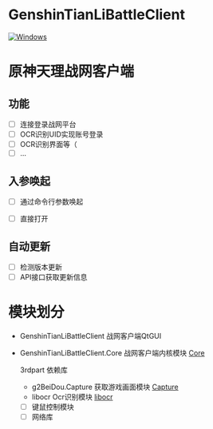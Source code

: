 # GenshinTianLiBattleClient

[![Windows](https://github.com/GenshinTianLiBattle/GenshinTianLiBattleClient/actions/workflows/windows.yml/badge.svg)](https://github.com/GenshinTianLiBattle/GenshinTianLiBattleClient/actions/workflows/windows.yml)

# 原神天理战网客户端

## 功能

- [ ] 连接登录战网平台
- [ ] OCR识别UID实现账号登录
- [ ] OCR识别界面等（
- [ ] ...

## 入参唤起

- [ ] 通过命令行参数唤起
- [ ] 直接打开


## 自动更新

- [ ] 检测版本更新
- [ ] API接口获取更新信息

# 模块划分

- GenshinTianLiBattleClient 战网客户端QtGUI 
- GenshinTianLiBattleClient.Core 战网客户端内核模块 [Core](https://github.com/GenshinTianLiBattle/GenshinTianLiBattleClient.Core.git)
    
    3rdpart 依赖库
    - g2BeiDou.Capture 获取游戏画面模块 [Capture](https://github.com/g2BeiDou/g2BeiDou.Capture.git)
	- libocr Ocr识别模块 [libocr](https://github.com/GengGode/libocr.git)
    - [ ] 键鼠控制模块
    - [ ] 网络库
